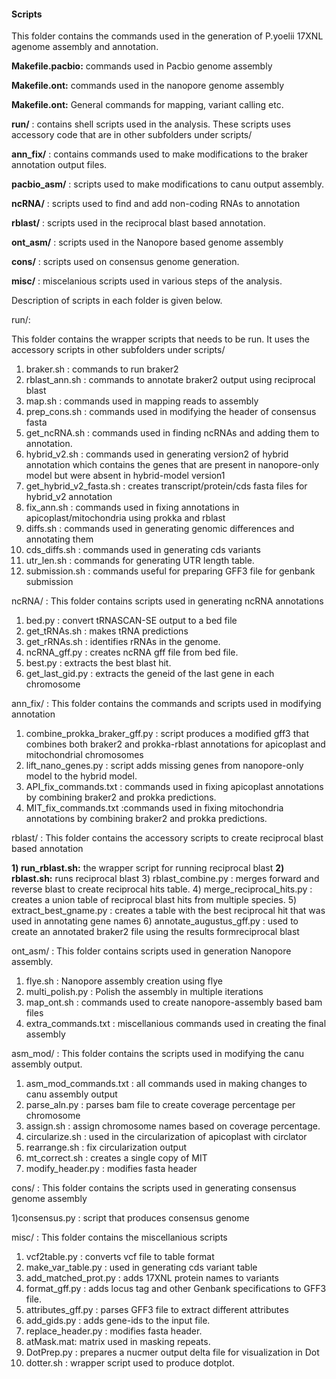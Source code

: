 
#### Scripts

This folder contains  the commands used in the generation of P.yoelii 17XNL agenome assembly and annotation.

**Makefile.pacbio:** commands  used in Pacbio genome assembly

**Makefile.ont:** commands used in the nanopore genome assembly

**Makefile.ont:** General commands for mapping, variant calling etc.

**run/** : contains shell scripts used in the analysis. These scripts uses accessory code that are in other subfolders under scripts/

**ann_fix/** : contains commands used to make modifications to the braker annotation output files.

**pacbio_asm/** : scripts used to make modifications to canu output assembly.

**ncRNA/** : scripts used to find and add non-coding RNAs to annotation

**rblast/** : scripts used in the reciprocal blast based annotation.

**ont_asm/** : scripts used in the Nanopore based genome assembly

**cons/** : scripts used on consensus genome generation.

**misc/** : miscelanious scripts used in various steps of the analysis.


Description of scripts in each folder is given below.

run/:

This folder contains the wrapper scripts that needs to be run. It uses the accessory scripts in other subfolders under scripts/

1) braker.sh : commands to run braker2
2) rblast_ann.sh : commands to annotate braker2 output using reciprocal blast
3) map.sh : commands used in mapping reads to assembly
4) prep_cons.sh : commands used in modifying the header of consensus fasta
5) get_ncRNA.sh : commands used in finding ncRNAs and adding them to annotation.
6) hybrid_v2.sh : commands used in generating version2 of hybrid annotation which contains the genes that are present in nanopore-only model but were absent in hybrid-model version1
7) get_hybrid_v2_fasta.sh : creates transcript/protein/cds fasta files for hybrid_v2 annotation
8) fix_ann.sh : commands used in fixing annotations in apicoplast/mitochondria using prokka and rblast 
9) diffs.sh :  commands used in generating genomic differences and annotating them
10) cds_diffs.sh : commands used in generating cds variants
11) utr_len.sh : commands for generating UTR length table.
12) submission.sh : commands useful for preparing GFF3 file for genbank submission

ncRNA/ :
This folder contains scripts used in generating ncRNA annotations

1) bed.py : convert tRNASCAN-SE output to a bed file
2) get_tRNAs.sh : makes tRNA predictions
3) get_rRNAs.sh : identifies rRNAs in the genome.
4) ncRNA_gff.py : creates ncRNA gff file from bed file.
5) best.py : extracts the best blast hit.
5) get_last_gid.py : extracts the geneid of the last gene in each chromosome

ann_fix/ :
This folder contains the commands and scripts used in modifying annotation

1) combine_prokka_braker_gff.py : script produces a modified gff3 that combines both braker2 and prokka-rblast annotations for apicoplast and mitochondrial chromosomes
2) lift_nano_genes.py : script adds missing genes from nanopore-only model to the hybrid model.
3) API_fix_commands.txt  : commands used in fixing apicoplast annotations by combining braker2 and prokka predictions.
4) MIT_fix_commands.txt  :commands used in fixing mitochondria annotations by combining braker2 and prokka predictions.

rblast/ :
This folder contains the accessory scripts to create reciprocal blast based annotation

**1) run_rblast.sh:** the wrapper script for running reciprocal blast
**2) rblast.sh:** runs reciprocal blast
3) rblast_combine.py : merges forward and reverse blast to create reciprocal hits table.
4) merge_reciprocal_hits.py : creates a union table of reciprocal blast hits from multiple species.
5) extract_best_gname.py : creates a table with the best reciprocal hit that was used in annotating gene names
6) annotate_augustus_gff.py : used to create an annotated braker2 file using the results formreciprocal blast

ont_asm/ :
This folder contains scripts used in generation Nanopore assembly.

1) flye.sh : Nanopore assembly creation using flye
2) multi_polish.py : Polish the assembly in multiple iterations
3) map_ont.sh  : commands used to create nanopore-assembly based bam files
4) extra_commands.txt : miscellanious commands used in creating the final assembly


asm_mod/ :
This folder contains the scripts used in modifying the canu assembly output.

1) asm_mod_commands.txt : all commands used in making changes to canu assembly output
2) parse_aln.py : parses bam file to create coverage percentage per chromosome
3) assign.sh : assign chromosome names based on coverage percentage.
4) circularize.sh : used in the circularization of apicoplast with circlator
5) rearrange.sh : fix circularization output
6) mt_correct.sh : creates a single copy of MIT
7) modify_header.py : modifies fasta header

cons/ :
This folder contains the scripts used in generating consensus genome assembly

1)consensus.py : script that produces consensus genome

misc/ :
This folder contains the miscellanious scripts

1) vcf2table.py : converts vcf file to table format
2) make_var_table.py : used in generating cds variant table
3) add_matched_prot.py : adds 17XNL protein names to variants
4) format_gff.py : adds locus tag and other Genbank specifications to GFF3 file.
5) attributes_gff.py : parses GFF3 file to extract different attributes
6) add_gids.py : adds gene-ids to the input file.
7) replace_header.py : modifies fasta header.
8) atMask.mat: matrix used in masking repeats.
9) DotPrep.py : prepares a nucmer output delta file for visualization in Dot
10) dotter.sh : wrapper script used to produce dotplot.

